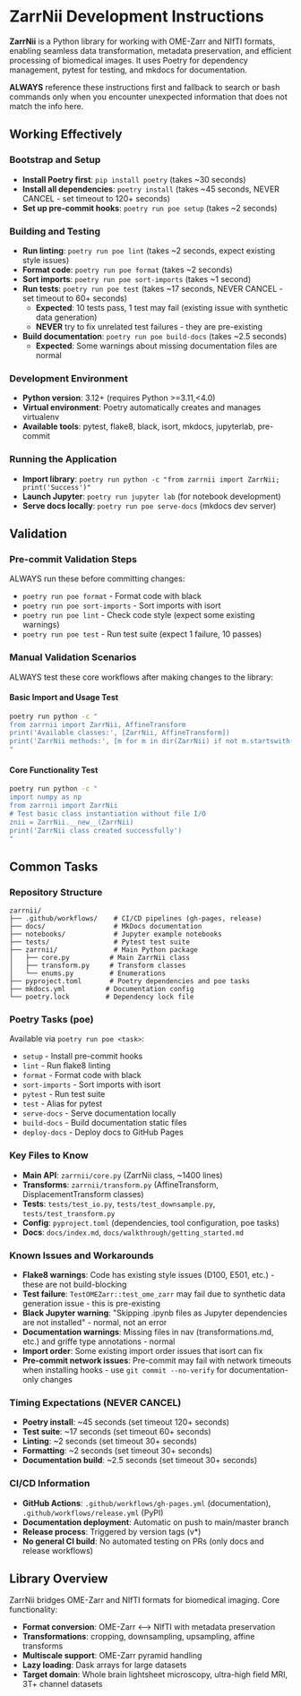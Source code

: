 # ZarrNii Development Instructions

**ZarrNii** is a Python library for working with OME-Zarr and NIfTI formats, enabling seamless data transformation, metadata preservation, and efficient processing of biomedical images. It uses Poetry for dependency management, pytest for testing, and mkdocs for documentation.

**ALWAYS** reference these instructions first and fallback to search or bash commands only when you encounter unexpected information that does not match the info here.

## Working Effectively

### Bootstrap and Setup
- **Install Poetry first**: `pip install poetry` (takes ~30 seconds)
- **Install all dependencies**: `poetry install` (takes ~45 seconds, NEVER CANCEL - set timeout to 120+ seconds)
- **Set up pre-commit hooks**: `poetry run poe setup` (takes ~2 seconds)

### Building and Testing  
- **Run linting**: `poetry run poe lint` (takes ~2 seconds, expect existing style issues)
- **Format code**: `poetry run poe format` (takes ~2 seconds)  
- **Sort imports**: `poetry run poe sort-imports` (takes ~1 second)
- **Run tests**: `poetry run poe test` (takes ~17 seconds, NEVER CANCEL - set timeout to 60+ seconds)
  - **Expected**: 10 tests pass, 1 test may fail (existing issue with synthetic data generation)
  - **NEVER** try to fix unrelated test failures - they are pre-existing
- **Build documentation**: `poetry run poe build-docs` (takes ~2.5 seconds)
  - **Expected**: Some warnings about missing documentation files are normal

### Development Environment
- **Python version**: 3.12+ (requires Python >=3.11,<4.0)
- **Virtual environment**: Poetry automatically creates and manages virtualenv
- **Available tools**: pytest, flake8, black, isort, mkdocs, jupyterlab, pre-commit

### Running the Application
- **Import library**: `poetry run python -c "from zarrnii import ZarrNii; print('Success')"`
- **Launch Jupyter**: `poetry run jupyter lab` (for notebook development)
- **Serve docs locally**: `poetry run poe serve-docs` (mkdocs dev server)

## Validation

### Pre-commit Validation Steps
ALWAYS run these before committing changes:
- `poetry run poe format` - Format code with black
- `poetry run poe sort-imports` - Sort imports with isort  
- `poetry run poe lint` - Check code style (expect some existing warnings)
- `poetry run poe test` - Run test suite (expect 1 failure, 10 passes)

### Manual Validation Scenarios
ALWAYS test these core workflows after making changes to the library:

#### Basic Import and Usage Test
```bash
poetry run python -c "
from zarrnii import ZarrNii, AffineTransform
print('Available classes:', [ZarrNii, AffineTransform])
print('ZarrNii methods:', [m for m in dir(ZarrNii) if not m.startswith('_')][:5])
"
```

#### Core Functionality Test  
```bash
poetry run python -c "
import numpy as np
from zarrnii import ZarrNii
# Test basic class instantiation without file I/O
znii = ZarrNii.__new__(ZarrNii)
print('ZarrNii class created successfully')
"
```

## Common Tasks

### Repository Structure
```
zarrnii/
├── .github/workflows/    # CI/CD pipelines (gh-pages, release)  
├── docs/                 # MkDocs documentation
├── notebooks/            # Jupyter example notebooks
├── tests/                # Pytest test suite
├── zarrnii/              # Main Python package
│   ├── core.py          # Main ZarrNii class
│   ├── transform.py     # Transform classes  
│   └── enums.py         # Enumerations
├── pyproject.toml       # Poetry dependencies and poe tasks
├── mkdocs.yml          # Documentation config
└── poetry.lock         # Dependency lock file
```

### Poetry Tasks (poe)
Available via `poetry run poe <task>`:
- `setup` - Install pre-commit hooks
- `lint` - Run flake8 linting  
- `format` - Format code with black
- `sort-imports` - Sort imports with isort
- `pytest` - Run test suite
- `test` - Alias for pytest  
- `serve-docs` - Serve documentation locally
- `build-docs` - Build documentation static files
- `deploy-docs` - Deploy docs to GitHub Pages

### Key Files to Know
- **Main API**: `zarrnii/core.py` (ZarrNii class, ~1400 lines)
- **Transforms**: `zarrnii/transform.py` (AffineTransform, DisplacementTransform classes)  
- **Tests**: `tests/test_io.py`, `tests/test_downsample.py`, `tests/test_transform.py`
- **Config**: `pyproject.toml` (dependencies, tool configuration, poe tasks)
- **Docs**: `docs/index.md`, `docs/walkthrough/getting_started.md`

### Known Issues and Workarounds
- **Flake8 warnings**: Code has existing style issues (D100, E501, etc.) - these are not build-blocking
- **Test failure**: `TestOMEZarr::test_ome_zarr` may fail due to synthetic data generation issue - this is pre-existing
- **Black Jupyter warning**: "Skipping .ipynb files as Jupyter dependencies are not installed" - normal, not an error
- **Documentation warnings**: Missing files in nav (transformations.md, etc.) and griffe type annotations - normal
- **Import order**: Some existing import order issues that isort can fix
- **Pre-commit network issues**: Pre-commit may fail with network timeouts when installing hooks - use `git commit --no-verify` for documentation-only changes

### Timing Expectations (NEVER CANCEL)
- **Poetry install**: ~45 seconds (set timeout 120+ seconds)
- **Test suite**: ~17 seconds (set timeout 60+ seconds)  
- **Linting**: ~2 seconds (set timeout 30+ seconds)
- **Formatting**: ~2 seconds (set timeout 30+ seconds)
- **Documentation build**: ~2.5 seconds (set timeout 30+ seconds)

### CI/CD Information
- **GitHub Actions**: `.github/workflows/gh-pages.yml` (documentation), `.github/workflows/release.yml` (PyPI)
- **Documentation deployment**: Automatic on push to main/master branch
- **Release process**: Triggered by version tags (v*)
- **No general CI build**: No automated testing on PRs (only docs and release workflows)

## Library Overview
ZarrNii bridges OME-Zarr and NIfTI formats for biomedical imaging. Core functionality:
- **Format conversion**: OME-Zarr ⟷ NIfTI with metadata preservation  
- **Transformations**: cropping, downsampling, upsampling, affine transforms
- **Multiscale support**: OME-Zarr pyramid handling
- **Lazy loading**: Dask arrays for large datasets
- **Target domain**: Whole brain lightsheet microscopy, ultra-high field MRI, 3T+ channel datasets